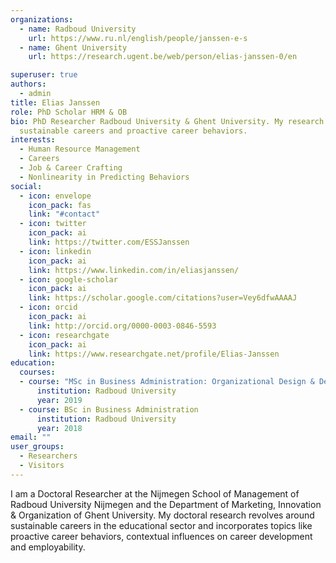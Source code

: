 ```yaml
---
organizations:
  - name: Radboud University
    url: https://www.ru.nl/english/people/janssen-e-s
  - name: Ghent University
    url: https://research.ugent.be/web/person/elias-janssen-0/en

superuser: true
authors:
  - admin
title: Elias Janssen
role: PhD Scholar HRM & OB
bio: PhD Researcher Radboud University & Ghent University. My research currently revolves around
  sustainable careers and proactive career behaviors.
interests:
  - Human Resource Management
  - Careers
  - Job & Career Crafting
  - Nonlinearity in Predicting Behaviors
social:
  - icon: envelope
    icon_pack: fas
    link: "#contact"
  - icon: twitter
    icon_pack: ai
    link: https://twitter.com/ESSJanssen
  - icon: linkedin
    icon_pack: ai
    link: https://www.linkedin.com/in/eliasjanssen/
  - icon: google-scholar
    icon_pack: ai
    link: https://scholar.google.com/citations?user=Vey6dfwAAAAJ
  - icon: orcid
    icon_pack: ai
    link: http://orcid.org/0000-0003-0846-5593
  - icon: researchgate
    icon_pack: ai
    link: https://www.researchgate.net/profile/Elias-Janssen
education:
  courses:
  - course: "MSc in Business Administration: Organizational Design & Development"
      institution: Radboud University
      year: 2019
  - course: BSc in Business Administration
      institution: Radboud University
      year: 2018
email: ""
user_groups:
  - Researchers
  - Visitors
---
```

I am a Doctoral Researcher at the Nijmegen School of Management of Radboud University Nijmegen and the Department of Marketing, Innovation & Organization of Ghent University. My doctoral research revolves around sustainable careers in the educational sector and incorporates topics like proactive career behaviors, contextual influences on career development and employability.
